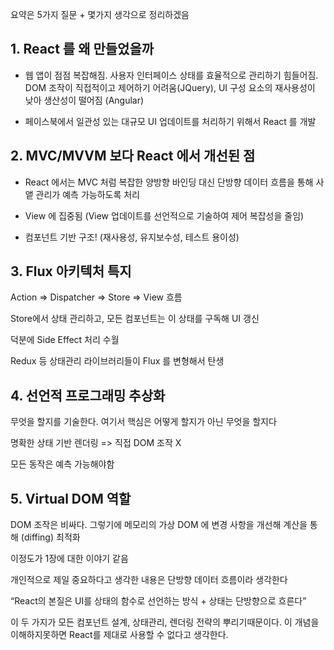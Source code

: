 요약은 5가지 질문 + 몇가지 생각으로 정리하겠음

## 1. React 를 왜 만들었을까

- 웹 앱이 점점 복잡해짐. 사용자 인터페이스 상태를 효율적으로 관리하기 힘들어짐. DOM 조작이 직접적이고 제어하기 어려움(JQuery), UI 구성 요소의 재사용성이 낮아 생산성이 떨어짐 (Angular)

- 페이스북에서 일관성 있는 대규모 UI 업데이트를 처리하기 위해서 React 를 개발

## 2. MVC/MVVM 보다 React 에서 개선된 점

- React 에서는 MVC 처럼 복잡한 양방향 바인딩 대신 단방향 데이터 흐름을 통해 사앹 관리가 예측 가능하도록 처리

- View 에 집중됨 (View 업데이트를 선언적으로 기술하여 제어 복잡성을 줄임)

- 컴포넌트 기반 구조! (재사용성, 유지보수성, 테스트 용이성)

## 3. Flux 아키텍처 특지

Action => Dispatcher => Store => View 흐름

Store에서 상태 관리하고, 모든 컴포넌트는 이 상태를 구독해 UI 갱신 

덕분에 Side Effect 처리 수월

Redux 등 상태관리 라이브러리들이 Flux 를 변형해서 탄생

## 4. 선언적 프로그래밍 추상화

무엇을 할지를 기술한다. 여기서 핵심은 어떻게 할지가 아닌 무엇을 할지다

명확한 상태 기반 렌더링 => 직접 DOM 조작 X

모든 동작은 예측 가능해야함

## 5. Virtual DOM 역할

DOM 조작은 비싸다. 그렇기에 메모리의 가상 DOM 에 변경 사항을 개선해 계산을 통해 (diffing) 최적화


이정도가 1장에 대한 이야기 같음

개인적으로 제일 중요하다고 생각한 내용은 단방향 데이터 흐름이라 생각한다

“React의 본질은 UI를 상태의 함수로 선언하는 방식 + 상태는 단방향으로 흐른다”

이 두 가지가 모든 컴포넌트 설계, 상태관리, 렌더링 전략의 뿌리기때문이다. 이 개념을 이해하지못하면 React를 제대로 사용할 수 없다고 생각한다.